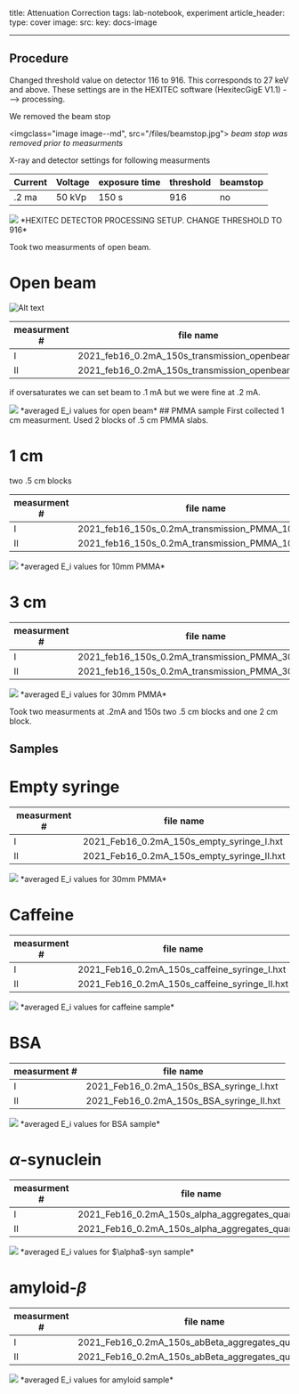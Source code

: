 title: Attenuation Correction
tags: lab-notebook, experiment 
article_header:
  type: cover
  image:
    src: 
    key: docs-image



---
## Procedure
Changed threshold value on detector 116 to 916. This corresponds to 27 keV and above. These settings are in the HEXITEC software (HexitecGigE V1.1) ---> processing. 

We removed the beam stop 

<imgclass="image image--md", src="/files/beamstop.jpg">
*beam stop was removed prior to measurments*


 

X-ray and detector settings for following measurments 

| Current  | Voltage | exposure time | threshold | beamstop |
| --- | --- | --- | --- | --- |
|   .2 ma | 50 kVp | 150 s | 916 | no |




<img src="/files/processing_setup.PNG">
*HEXITEC DETECTOR PROCESSING SETUP. CHANGE THRESHOLD TO 916*

Took two measurments of open beam. 

# Open beam
![ Alt text](/files/beam.gif) 



| measurment # | file name |
| --- | --- |
|   I | 2021_feb16_0.2mA_150s_transmission_openbeam_I.hxt |
| II | 2021_feb16_0.2mA_150s_transmission_openbeam_II.hxt |


if oversaturates we can set beam to .1 mA but we were fine at .2 mA. 

<img src="/files/opennbeamtrans.png">
*averaged E_i values for open beam*
## PMMA sample
First collected 1 cm measurment. Used 2 blocks of .5 cm PMMA slabs.


# 1 cm
two .5 cm blocks

| measurment # | file name |
| --- | --- |
|   I | 2021_feb16_150s_0.2mA_transmission_PMMA_10mm_I.hxt |
| II | 2021_feb16_150s_0.2mA_transmission_PMMA_10mm_II.hxt |


<img src="/files/pmma10mm.png">
*averaged E_i values for 10mm PMMA*



# 3 cm

| measurment # | file name |
| --- | --- |
|     I | 2021_feb16_150s_0.2mA_transmission_PMMA_30mm_I.hxt |
| II | 2021_feb16_150s_0.2mA_transmission_PMMA_30mm_II.hxt |


<img src="/files/pmma30mm.png">
*averaged E_i values for 30mm PMMA*


Took two measurments at .2mA and 150s
two .5 cm blocks and one 2 cm block.


## Samples 
# Empty syringe 

| measurment # | file name |
| --- | --- |
|  I | 2021_Feb16_0.2mA_150s_empty_syringe_I.hxt |
| II | 2021_Feb16_0.2mA_150s_empty_syringe_II.hxt |

<img src="/files/empty.png">
*averaged E_i values for 30mm PMMA*

# Caffeine 



| measurment # | file name |
| --- | --- |
|  I | 2021_Feb16_0.2mA_150s_caffeine_syringe_I.hxt |
| II | 2021_Feb16_0.2mA_150s_caffeine_syringe_II.hxt |

<img src="/files/caff12.png">
*averaged E_i values for caffeine sample*

# BSA


| measurment # | file name |
| --- | --- |
|  I | 2021_Feb16_0.2mA_150s_BSA_syringe_I.hxt |
| II | 2021_Feb16_0.2mA_150s_BSA_syringe_II.hxt |

<img src="/files/BSA.png">
*averaged E_i values for BSA sample*

# $\alpha$-synuclein




| measurment # | file name |
| --- | --- |
|  I | 2021_Feb16_0.2mA_150s_alpha_aggregates_quartz_I.hxt |
| II | 2021_Feb16_0.2mA_150s_alpha_aggregates_quartz_II.hxt |

<img src="/files/ALPHA.png">
*averaged E_i values for $\alpha$-syn sample*


# amyloid-$\beta$



| measurment # | file name |
| --- | --- |
|  I | 2021_Feb16_0.2mA_150s_abBeta_aggregates_quartz_I.hxt |
| II | 2021_Feb16_0.2mA_150s_abBeta_aggregates_quartz_II.hxt |


<img src="/files/ALPHA.png">
*averaged E_i values for amyloid sample*





